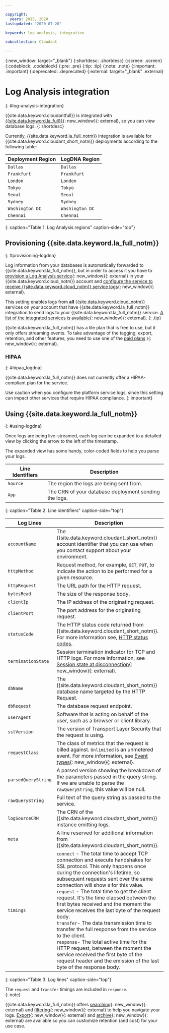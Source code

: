 ```yaml
---

copyright:
  years: 2015, 2020
lastupdated: "2020-07-20"

keywords: log analysis, integration 

subcollection: Cloudant

---
```


{:new_window: target="_blank"}
{:shortdesc: .shortdesc}
{:screen: .screen}
{:codeblock: .codeblock}
{:pre: .pre}
{:tip: .tip}
{:note: .note}
{:important: .important}
{:deprecated: .deprecated}
{:external: target="_blank" .external}

<!-- Acrolinx: 2018-05-31 -->

# Log Analysis integration
{: #log-analysis-integration}

{{site.data.keyword.cloudantfull}} is integrated with [{{site.data.keyword.la_full}}](https://cloud.ibm.com/catalog/services/ibm-log-analysis-with-logdna){: new_window}{: external}, so you can view database logs.
{: shortdesc}

Currently, {{site.data.keyword.la_full_notm}} integration is available for {{site.data.keyword.cloudant_short_notm}} deployments according to the following table:

Deployment Region | LogDNA Region
----------|-----------
`Dallas` | `Dallas`
`Frankfurt` | `Frankfurt`
`London` | `London`
`Tokyo` | `Tokyo`
`Seoul` | `Seoul`
`Sydney` | `Sydney`
`Washington DC` | `Washington DC`
`Chennai` | `Chennai`
{: caption="Table 1. Log Analysis regions" caption-side="top"}

## Provisioning {{site.data.keyword.la_full_notm}}
{: #provisioning-logdna}

Log information from your databases is automatically forwarded to {{site.data.keyword.la_full_notm}}, but in order to access it you have to [provision a Log Analysis service](https://cloud.ibm.com/catalog/services/ibm-log-analysis-with-logdna){: new_window}{: external} in your {{site.data.keyword.cloud_notm}} account and [configure the service to receive {{site.data.keyword.cloud_notm}} service logs](/docs/Log-Analysis-with-LogDNA?topic=Log-Analysis-with-LogDNA-config_svc_logs){: new_window}{: external}.

This setting enables logs from **all** {{site.data.keyword.cloud_notm}} services on your account that have {{site.data.keyword.la_full_notm}} integration to send logs to your {{site.data.keyword.la_full_notm}} service. [A list of the integrated services is available](/docs/Log-Analysis-with-LogDNA?topic=Log-Analysis-with-LogDNA-cloud_services#cloud_services){: new_window}{: external}.
{: .tip}

{{site.data.keyword.la_full_notm}} has a lite plan that is free to use, but it only offers streaming events. To take advantage of the tagging, export, retention, and other features, you need to use one of the [paid plans](https://cloud.ibm.com/docs/Log-Analysis-with-LogDNA?topic=Log-Analysis-with-LogDNA-service_plans)
){: new_window}{: external}.

### HIPAA 
{: #hipaa_logdna}

{{site.data.keyword.la_full_notm}} does not currently offer a HIPAA-compliant plan for the service. 

Use caution when you configure the platform service logs, since this setting can impact other services that require HIPAA compliance.
{: important}

## Using {{site.data.keyword.la_full_notm}}
{: #using-logdna}

Once logs are being live-streamed, each log can be expanded to a detailed view by clicking the arrow to the left of the timestamp.

The expanded view has some handy, color-coded fields to help you parse your logs. 

Line Identifiers | Description
-----------------|------------
`Source` | The region the logs are being sent from.
`App` | The CRN of your database deployment sending the logs.
{: caption="Table 2. Line identifiers" caption-side="top"}

Log Lines | Description
----------|------------
`accountName` | The {{site.data.keyword.cloudant_short_notm}} account identifier that you can use when you contact support about your environment. 
`httpMethod` | Request method, for example, `GET`, `PUT`, to indicate the action to be performed for a given resource.
`httpRequest` | The URL path for the HTTP request. 
`bytesRead`| The size of the response body. 
`clientIp` | The IP address of the originating request. 
`clientPort` | The port address for the originating request. 
`statusCode` | The HTTP status code returned from {{site.data.keyword.cloudant_short_notm}}. For more information see, [HTTP status codes](https://cloud.ibm.com/docs/Cloudant?topic=Cloudant-http#http-status-codes).
`terminationState` | Session termination indicator for TCP and HTTP logs. For more information, see [Session state at disconnection](https://cbonte.github.io/haproxy-dconv/1.7/configuration.html#8.5){: new_window}{: external}.
`dbName`| The {{site.data.keyword.cloudant_short_notm}} database name targeted by the HTTP Request.  
`dbRequest` | The database request endpoint.
`userAgent` |  Software that is acting on behalf of the user, such as a browser or client library.
`sslVersion` | The version of Transport Layer Security that the request is using. 
`requestClass`| The class of metrics that the request is billed against. `Unlimited` is an unmetered event. For more information, see [Event types](https://cloud.ibm.com/docs/Cloudant?topic=Cloudant-ibm-cloud-public#event-types){: new_window}{: external}.
`parsedQueryString` | A parsed version showing the breakdown of the parameters passed in the query string. If we are unable to parse the `rawQueryString`, this value will be null.
`rawQueryString` | Full text of the query string as passed to the service.
`logSourceCRN` | The CRN of the {{site.data.keyword.cloudant_short_notm}} instance emitting logs.
`meta`| A line reserved for additional information from {{site.data.keyword.cloudant_short_notm}}.
`timings` |  `connect` - The total time to accept TCP connection and execute handshakes for SSL protocol. This only happens once during the connection's lifetime, so subsequent requests sent over the same connection will show `0` for this value. </br> `request` - The total time to get the client request. It's the time elapsed between the first bytes received and the moment the service receives the last byte of the request body. </br> `transfer`- The data transmission time to transfer the full response from the service to the client. </br> `response`- The total active time for the HTTP request, between the moment the service received the first byte of the request header and the emission of the last byte of the response body.
{: caption="Table 3. Log lines" caption-side="top"}

The `request` and `transfer` timings are included in `response`.  
{: note}

{{site.data.keyword.la_full_notm}} offers [searching](/docs/Log-Analysis-with-LogDNA?topic=Log-Analysis-with-LogDNA-view_logs#view_logs_step6){: new_window}{: external} and [filtering](/docs/Log-Analysis-with-LogDNA?topic=Log-Analysis-with-LogDNA-view_logs#view_logs_step5){: new_window}{: external} 
to help you navigate your logs. [Export](/docs/Log-Analysis-with-LogDNA?topic=Log-Analysis-with-LogDNA-export#export){: new_window}{: external} and [archive](/docs/Log-Analysis-with-LogDNA?topic=Log-Analysis-with-LogDNA-archiving#archiving){: new_window}{: external} are available so you can customize retention (and cost) for your use case.
